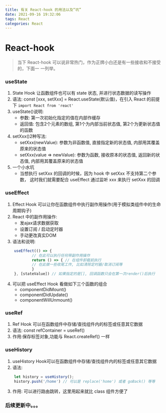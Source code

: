 ```yaml
---
title: 有关 React-hook 的用法以及“坑”
date: 2021-09-16 19:32:06
tags: React
categories: React
---
```


# React-hook
> 当下 React-hook 可以说非常热门，作为正牌小白还是有一些接收和不接受的，下面一 一列举。

### useState

1. State Hook 让函数组件也可以有 state 状态, 并进行状态数据的读写操作
2. 语法: const [xxx, setXxx] = React.useState(默认值)，在引入 React 的前提下 `import React from 'react'`
3. useState()说明:
    - 参数: 第一次初始化指定的值在内部作缓存
    - 返回值: 包含2个元素的数组, 第1个为内部当前状态值, 第2个为更新状态值的函数
4. setXxx()2种写法:
    - setXxx(newValue): 参数为非函数值, 直接指定新的状态值, 内部用其覆盖原来的状态值
    - setXxx(value => newValue): 参数为函数, 接收原本的状态值, 返回新的状态值, 内部用其覆盖原来的状态值
5. 一个小水坑
    - 当想执行 setXxx 的回调的时候，因为 hook 中 setXxx 不支持第二个参数， 这时我们就需要配合 useEffect 通过监听 xxx 来执行 setXxx 的回调

### useEffect

1. Effect Hook 可以让你在函数组件中执行副作用操作(用于模拟类组件中的生命周期钩子)
2. React 中的副作用操作:
    - 发ajax请求数据获取
    - 设置订阅 / 启动定时器
    - 手动更改真实DOM
3. 语法和说明: 
```js
    useEffect(() => { 
            // 在此可以执行任何带副作用操作
            return () => { // 在组件卸载前执行
            // 在此做一些收尾工作, 比如清除定时器/取消订阅等
            }
    }, [stateValue]) // 如果指定的是[], 回调函数只会在第一次render()后执行
```
    
4. 可以把 useEffect Hook 看做如下三个函数的组合
    - componentDidMount()
    - componentDidUpdate()
    - componentWillUnmount() 

### useRef

1. Ref Hook 可以在函数组件中存储/查找组件内的标签或任意其它数据
2. 语法: const refContainer = useRef()
3. 作用:保存标签对象,功能与 React.createRef() 一样

### useHistory

1. useHistory Hook可以在函数组件中存储/查找组件内的标签或任意其它数据
2. 语法: 
```js
    let history = useHistory();
    history.push('/home') // 可以是 replace('home') 或者 goBack() 等等
```
3. 作用: 可以进行路由跳转，这里用起来就比 class 组件方便了

### 后续更新中。。。